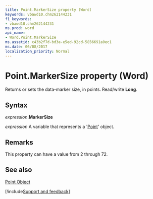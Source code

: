 ```yaml
---
title: Point.MarkerSize property (Word)
keywords: vbawd10.chm262144231
f1_keywords:
- vbawd10.chm262144231
ms.prod: word
api_name:
- Word.Point.MarkerSize
ms.assetid: c43b2f7d-bd3a-e5ed-92cd-5856691a0ec1
ms.date: 06/08/2017
localization_priority: Normal
---
```



# Point.MarkerSize property (Word)

Returns or sets the data-marker size, in points. Read/write  **Long**.


## Syntax

_expression_.**MarkerSize**

 _expression_ A variable that represents a '[Point](Word.Point.md)' object.


## Remarks

This property can have a value from 2 through 72. 


## See also


[Point Object](Word.Point.md)

[!include[Support and feedback](~/includes/feedback-boilerplate.md)]